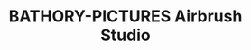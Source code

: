 ---
title: "BATHORY-PICTURES Airbrush Studio"
url: /speyer/bathory-pictures-airbrush-studio/
shop: Autowerkstatt
---